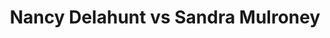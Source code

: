 ---
title: Nancy Delahunt vs Sandra Mulroney
player1:
  name: Delahunt, Nancy
  percent: 85
  wins: 3
  losses: 2
player2:
  name: Mulroney, Sandra
  percent: 77
  wins: 2
  losses: 3
games:
- player1:
    team: NS
    position: Lead
    percent: 83
    win: 1
    loss: 0
  player2:
    team: SK
    position: Second
    percent: 71
    win: 0
    loss: 1
  event: Hearts
  year: 1996
  draw: Round Robin(9)
  score: NS 5 - SK 3
- player1:
    team: CA
    position: Lead
    percent: 91
    win: 0
    loss: 1
  player2:
    team: SK
    position: Second
    percent: 79
    win: 1
    loss: 0
  event: Hearts
  year: 2002
  draw: Round Robin(14)
  score: CA 7 - SK 8
- player1:
    team: CA
    position: Lead
    percent: 93
    win: 0
    loss: 1
  player2:
    team: SK
    position: Second
    percent: 81
    win: 1
    loss: 0
  event: Hearts
  year: 2002
  draw: Page 1-2(19)
  score: SK 6 - CA 3
- player1:
    team: CA
    position: Lead
    percent: 79
    win: 1
    loss: 0
  player2:
    team: SK
    position: Second
    percent: 76
    win: 0
    loss: 1
  event: Hearts
  year: 2002
  draw: Final(21)
  score: SK 5 - CA 8
- player1:
    team: CA
    position: Lead
    percent: 79
    win: 1
    loss: 0
  player2:
    team: SK
    position: Second
    percent: 75
    win: 0
    loss: 1
  event: Hearts
  year: 2004
  draw: Round Robin(14)
  score: CA 6 - SK 5
- player1:
    team: JON
    position: Lead
    percent: 78
    win: 0
    loss: 1
  player2:
    team: AND
    position: Second
    percent: 66
    win: 1
    loss: 0
  event: Trials (Women)
  year: 2001
  draw: Round Robin(2)
  score: JON 6 - AND 8
- player1:
    team: JON
    position: Lead
    percent: 94
    win: 0
    loss: 1
  player2:
    team: AND
    position: Second
    percent: 91
    win: 1
    loss: 0
  event: Trials (Women)
  year: 2001
  draw: Semi-Final(10)
  score: AND 9 - JON 5
---